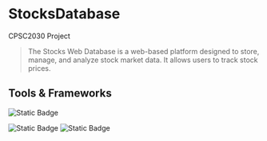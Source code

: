# StocksDatabase
CPSC2030 Project

> The Stocks Web Database is a web-based platform designed to store, manage, and analyze stock market data. It allows users to track stock prices.

## Tools & Frameworks
![Static Badge](https://img.shields.io/badge/Alpha%20Vintage%20API-green?style=flat&link=https%3A%2F%2Fwww.alphavantage.co)

![Static Badge](https://img.shields.io/badge/PHP%208.3.10-green?style=for-the-badge&link=https%3A%2F%2Fphp.watch%2Fversions%2F8.3%2Freleases%2F8.3.10)
![Static Badge](https://img.shields.io/badge/AWS%20Academy%20Learner%20Lab-green?style=for-the-badge)
